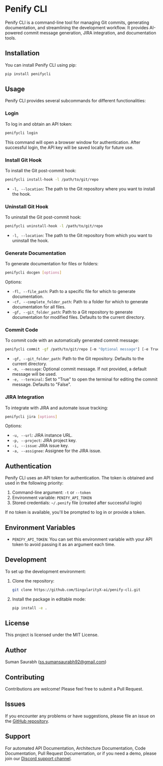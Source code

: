 # Penify CLI

Penify CLI is a command-line tool for managing Git commits, generating documentation, and streamlining the development workflow. It provides AI-powered commit message generation, JIRA integration, and documentation tools.

## Installation

You can install Penify CLI using pip:

```bash
pip install penifycli
```

## Usage

Penify CLI provides several subcommands for different functionalities:

### Login

To log in and obtain an API token:

```bash
penifycli login
```

This command will open a browser window for authentication. After successful login, the API key will be saved locally for future use.

### Install Git Hook

To install the Git post-commit hook:

```bash
penifycli install-hook -l /path/to/git/repo
```

- `-l, --location`: The path to the Git repository where you want to install the hook.

### Uninstall Git Hook

To uninstall the Git post-commit hook:

```bash
penifycli uninstall-hook -l /path/to/git/repo
```

- `-l, --location`: The path to the Git repository from which you want to uninstall the hook.

### Generate Documentation

To generate documentation for files or folders:

```bash
penifycli docgen [options]
```

Options:
- `-fl, --file_path`: Path to a specific file for which to generate documentation.
- `-cf, --complete_folder_path`: Path to a folder for which to generate documentation for all files.
- `-gf, --git_folder_path`: Path to a Git repository to generate documentation for modified files. Defaults to the current directory.

### Commit Code

To commit code with an automatically generated commit message:

```bash
penifycli commit -gf /path/to/git/repo [-m "Optional message"] [-e True/False]
```

- `-gf, --git_folder_path`: Path to the Git repository. Defaults to the current directory.
- `-m, --message`: Optional commit message. If not provided, a default message will be used.
- `-e, --terminal`: Set to "True" to open the terminal for editing the commit message. Defaults to "False".

### JIRA Integration

To integrate with JIRA and automate issue tracking:

```bash
penifycli jira [options]
```

Options:
- `-u, --url`: JIRA instance URL.
- `-p, --project`: JIRA project key.
- `-i, --issue`: JIRA issue key.
- `-a, --assignee`: Assignee for the JIRA issue.

## Authentication

Penify CLI uses an API token for authentication. The token is obtained and used in the following priority:

1. Command-line argument: `-t` or `--token`
2. Environment variable: `PENIFY_API_TOKEN`
3. Stored credentials: `~/.penify` file (created after successful login)

If no token is available, you'll be prompted to log in or provide a token.

## Environment Variables

- `PENIFY_API_TOKEN`: You can set this environment variable with your API token to avoid passing it as an argument each time.

## Development

To set up the development environment:

1. Clone the repository:
   ```bash
   git clone https://github.com/SingularityX-ai/penify-cli.git
   ```

2. Install the package in editable mode:
   ```bash
   pip install -e .
   ```

## License

This project is licensed under the MIT License.

## Author

Suman Saurabh (ss.sumansaurabh92@gmail.com)

## Contributing

Contributions are welcome! Please feel free to submit a Pull Request.

## Issues

If you encounter any problems or have suggestions, please file an issue on the [GitHub repository](https://github.com/SingularityX-ai/penifycli/issues).

## Support

For automated API Documentation, Architecture Documentation, Code Documentation, Pull Request Documentation, or if you need a demo, please join our [Discord support channel](https://discord.gg/wqrc8JeV).